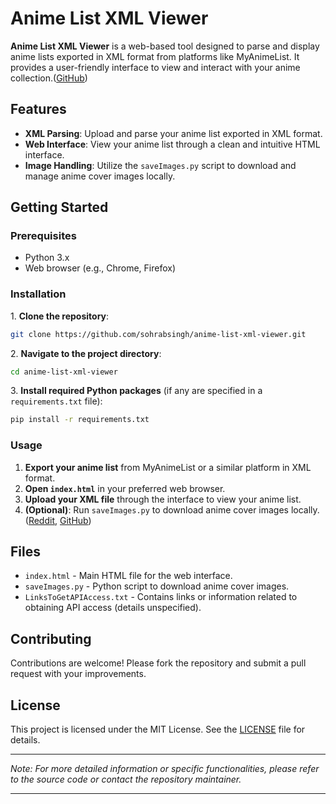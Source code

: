 # Anime List XML Viewer

**Anime List XML Viewer** is a web-based tool designed to parse and display anime lists exported in XML format from platforms like MyAnimeList. It provides a user-friendly interface to view and interact with your anime collection.([GitHub][1])

## Features

* **XML Parsing**: Upload and parse your anime list exported in XML format.
* **Web Interface**: View your anime list through a clean and intuitive HTML interface.
* **Image Handling**: Utilize the `saveImages.py` script to download and manage anime cover images locally.

## Getting Started

### Prerequisites

* Python 3.x
* Web browser (e.g., Chrome, Firefox)

### Installation

1\. **Clone the repository**:

   ```bash
   git clone https://github.com/sohrabsingh/anime-list-xml-viewer.git
   ```


2\. **Navigate to the project directory**:

```bash
cd anime-list-xml-viewer
```


3\. **Install required Python packages** (if any are specified in a `requirements.txt` file):

```bash
pip install -r requirements.txt
```



### Usage

1. **Export your anime list** from MyAnimeList or a similar platform in XML format.
2. **Open `index.html`** in your preferred web browser.
3. **Upload your XML file** through the interface to view your anime list.
4. **(Optional)**: Run `saveImages.py` to download anime cover images locally.([Reddit][2], [GitHub][1])

## Files

* `index.html` - Main HTML file for the web interface.
* `saveImages.py` - Python script to download anime cover images.
* `LinksToGetAPIAccess.txt` - Contains links or information related to obtaining API access (details unspecified).

## Contributing

Contributions are welcome! Please fork the repository and submit a pull request with your improvements.

## License

This project is licensed under the MIT License. See the [LICENSE](LICENSE) file for details.

---

*Note: For more detailed information or specific functionalities, please refer to the source code or contact the repository maintainer.*

---

[1]: https://github.com/JoseMHU/Web-scraping-of-profile-in-MAL?utm_source=chatgpt.com "JoseMHU/Web-scraping-of-profile-in-MAL - GitHub"
[2]: https://www.reddit.com/r/animepiracy/comments/1hwr7bh/easily_convert_your_anime_list_to_myanimelist_xml/?utm_source=chatgpt.com "Easily Convert Your Anime List to MyAnimeList XML Format - Reddit"
